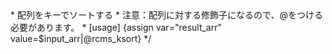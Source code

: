 <?php
/**
 * Smarty plugin
 * @category CMS
 * @package  Smarty
 * @author   Yoshinobu Terashima <terashima@diverta.co.jp>
 * 配列をキーでソートする
 * 注意：配列に対する修飾子になるので、@をつける必要があります。
 * [usage]  {assign var="result_arr" value=$input_arr|@rcms_ksort}
 */
